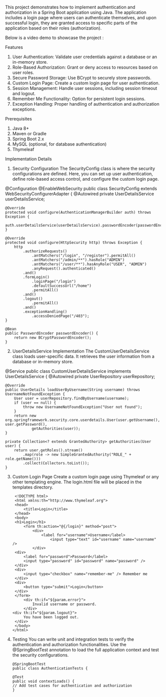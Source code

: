 This project demonstrates how to implement authentication and authorization in a Spring Boot application using Java. The application includes a login page where users can authenticate themselves, and upon successful login, they are granted access to specific parts of the application based on their roles (authorization).

Below is a video demo to showcase the project : 


Features
1. User Authentication: Validate user credentials against a database or an in-memory store.
2. Role-Based Authorization: Grant or deny access to resources based on user roles.
3. Secure Password Storage: Use BCrypt to securely store passwords.
4. Custom Login Page: Create a custom login page for user authentication.
5. Session Management: Handle user sessions, including session timeout and logout.
6. Remember Me Functionality: Option for persistent login sessions.
7. Exception Handling: Proper handling of authentication and authorization exceptions.

Prerequisites
1. Java 8+
2. Maven or Gradle
3. Spring Boot 2.x
4. MySQL (optional, for database authentication)
5. Thymeleaf

Implementation Details
1. Security Configuration
The SecurityConfig class is where the security configurations are defined. Here, you can set up user authentication, define role-based access control, and configure the custom login page.

@Configuration
@EnableWebSecurity
public class SecurityConfig extends WebSecurityConfigurerAdapter {
    @Autowired
    private UserDetailsService userDetailsService;

    @Override
    protected void configure(AuthenticationManagerBuilder auth) throws Exception {
        auth.userDetailsService(userDetailsService).passwordEncoder(passwordEncoder());
    }

    @Override
    protected void configure(HttpSecurity http) throws Exception {
        http
            .authorizeRequests()
                .antMatchers("/login", "/register").permitAll()
                .antMatchers("/admin/**").hasRole("ADMIN")
                .antMatchers("/user/**").hasAnyRole("USER", "ADMIN")
                .anyRequest().authenticated()
            .and()
            .formLogin()
                .loginPage("/login")
                .defaultSuccessUrl("/home")
                .permitAll()
            .and()
            .logout()
                .permitAll()
            .and()
            .exceptionHandling()
                .accessDeniedPage("/403");
    }

    @Bean
    public PasswordEncoder passwordEncoder() {
        return new BCryptPasswordEncoder();
    }

2. UserDetailsService Implementation
The CustomUserDetailsService class loads user-specific data. It retrieves the user information from a database or in-memory store.

@Service
public class CustomUserDetailsService implements UserDetailsService {
    @Autowired
    private UserRepository userRepository;

    @Override
    public UserDetails loadUserByUsername(String username) throws UsernameNotFoundException {
        User user = userRepository.findByUsername(username);
        if (user == null) {
            throw new UsernameNotFoundException("User not found");
        }
        return new org.springframework.security.core.userdetails.User(user.getUsername(), user.getPassword(),
                getAuthorities(user));
    }

    private Collection<? extends GrantedAuthority> getAuthorities(User user) {
        return user.getRoles().stream()
            .map(role -> new SimpleGrantedAuthority("ROLE_" + role.getName()))
            .collect(Collectors.toList());
    }

3. Custom Login Page
Create a custom login page using Thymeleaf or any other templating engine. The login.html file will be placed in the templates directory.

        <!DOCTYPE html>
        <html xmlns:th="http://www.thymeleaf.org">
        <head>
            <title>Login</title>
        </head>
        <body>
        <h1>Login</h1>
            <form th:action="@{/login}" method="post">
                <div>
                    <label for="username">Username</label>
                        <input type="text" id="username" name="username" />
                </div>
        <div>
            <label for="password">Password</label>
            <input type="password" id="password" name="password" />
        </div>
        <div>
            <input type="checkbox" name="remember-me" /> Remember me
        </div>
        <div>
            <button type="submit">Login</button>
        </div>
        </form>
            <div th:if="${param.error}">
                Invalid username or password.
            </div>
       <div th:if="${param.logout}">
            You have been logged out.
        </div>
        </body>
       </html>

4. Testing
You can write unit and integration tests to verify the authentication and authorization functionalities. Use the @SpringBootTest annotation to load the full application context and test the security configurations.


       @SpringBootTest   
       public class AuthenticationTests {
    
       @Test
       public void contextLoads() {
       // Add test cases for authentication and authorization
       }

